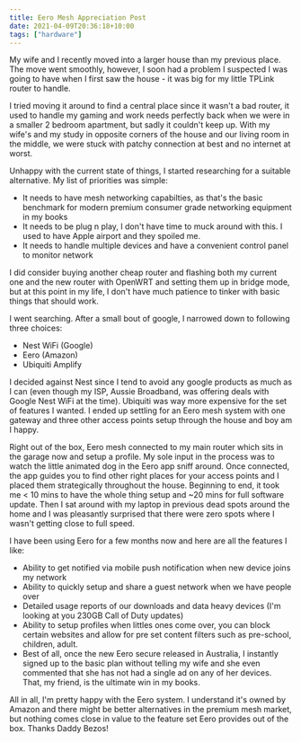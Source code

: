 ```yaml
---
title: Eero Mesh Appreciation Post
date: 2021-04-09T20:36:18+10:00
tags: ["hardware"]
---
```


My wife and I recently moved into a larger house than my previous place. The move went smoothly, however, I soon had a problem I suspected I was going to have when I first saw the house - it was big for my little TPLink router to handle.

I tried moving it around to find a central place since it wasn't a bad router, it used to handle my gaming and work needs perfectly back when we were in a smaller 2 bedroom apartment, but sadly it couldn't keep up. With my wife's and my study in opposite corners of the house and our living room in the middle, we were stuck with patchy connection at best and no internet at worst.

Unhappy with the current state of things, I started researching for a suitable alternative. My list of priorities was simple:


- It needs to have mesh networking capabilties, as that's the basic benchmark for modern premium consumer grade networking equipment in my books
- It needs to be plug n play, I don't have time to muck around with this. I used to have Apple airport and they spoiled me.
- It needs to handle multiple devices and have a convenient control panel to monitor network

I did consider buying another cheap router and flashing both my current one and the new router with OpenWRT and setting them up in bridge mode, but at this point in my life, I don't have much patience to tinker with basic things that should work.

I went searching. After a small bout of google, I narrowed down to following three choices:

- Nest WiFi (Google)
- Eero (Amazon)
- Ubiquiti Amplify

I decided against Nest since I tend to avoid any google products as much as I can (even though my ISP, Aussie Broadband, was offering deals with Google Nest WiFi at the time). Ubiquiti was way more expensive for the set of features I wanted. I ended up settling for an Eero mesh system with one gateway and three other access points setup through the house and boy am I happy.

Right out of the box, Eero mesh connected to my main router which sits in the garage now and setup a profile. My sole input in the process was to watch the little animated dog in the Eero app sniff around. Once connected, the app guides you to find other right places for your access points and I placed them strategically throughout the house. Beginning to end, it took me < 10 mins to have the whole thing setup and ~20 mins for full software update. Then I sat around with my laptop in previous dead spots around the home and I was pleasantly surprised that there were zero spots where I wasn't getting close to full speed.

I have been using Eero for a few months now and here are all the features I like:

- Ability to get notified via mobile push notification when new device joins my network
- Ability to quickly setup and share a guest network when we have people over
- Detailed usage reports of our downloads and data heavy devices (I'm looking at you 230GB Call of Duty updates)
- Ability to setup profiles when littles ones come over, you can block certain websites and allow for pre set content filters such as pre-school, children, adult.
- Best of all, once the new Eero secure released in Australia, I instantly signed up to the basic plan without telling my wife and she even commented that she has not had a single ad on any of her devices. That, my friend, is the ultimate win in my books.

All in all, I'm pretty happy with the Eero system. I understand it's owned by Amazon and there might be better alternatives in the premium mesh market, but nothing comes close in value to the feature set Eero provides out of the box. Thanks Daddy Bezos!
